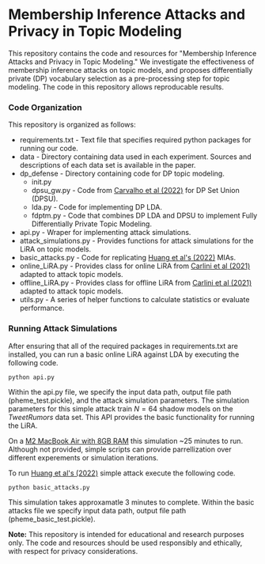 # Membership Inference Attacks and Privacy in Topic Modeling

This repository contains the code and resources for "Membership Inference Attacks and Privacy in Topic Modeling." We investigate the effectiveness of membership inference attacks on topic models, and proposes differentially private (DP) vocabulary selection as a pre-processing step for topic modeling. The code in this repository allows reproducable results.

### Code Organization

This repository is organized as follows:

- requirements.txt - Text file that specifies required python packages for running our code.
- data - Directory containing data used in each experiment. Sources and descriptions of each data set is available in the paper.
- dp_defense - Directory containing code for DP topic modeling.
  - init.py
  - dpsu_gw.py - Code from [Carvalho et al (2022)](https://github.com/ricardocarvalhods/diff-private-set-union) for DP Set Union (DPSU).
  - lda.py - Code for implementing DP LDA.
  - fdptm.py - Code that combines DP LDA and DPSU to implement Fully Differentially Private Topic Modeling.
- api.py - Wraper for implementing attack simulations.
- attack_simulations.py - Provides functions for attack simulations for the LiRA on topic models.
- basic_attacks.py - Code for replicating [Huang et al's (2022)](https://jcst.ict.ac.cn/EN/10.1007/s11390-022-2425-x) MIAs.
- online_LiRA.py - Provides class for online LiRA from [Carlini et al (2021)](https://arxiv.org/abs/2112.03570) adapted to attack topic models.
- offline_LiRA.py - Provides class for offline LiRA from [Carlini et al (2021)](https://arxiv.org/abs/2112.03570) adapted to attack topic models.
- utils.py - A series of helper functions to calculate statistics or evaluate performance.

### Running Attack Simulations

After ensuring that all of the required packages in requirements.txt are installed, you can run a basic online LiRA against LDA by executing the following code.

```
python api.py
```

Within the api.py file, we specify the input data path, output file path (pheme_test.pickle), and the attack simulation parameters. The simulation parameters for this simple attack train $N=64$ shadow models on the $TweetRumors$ data set. This API provides the basic functionality for running the LiRA.

On a [M2 MacBook Air with 8GB RAM](https://www.apple.com/shop/buy-mac/macbook-air/13-inch-m2) this simulation ~25 minutes to run. Although not provided, simple scripts can provide parrellization over different experements or simulation iterations.

To run [Huang et al's (2022)](https://jcst.ict.ac.cn/EN/10.1007/s11390-022-2425-x) simple attack execute the following code.

```
python basic_attacks.py
```

This simulation takes approxamatle 3 minutes to complete. Within the basic attacks file we specify input data path, output file path (pheme_basic_test.pickle).

**Note:** This repository is intended for educational and research purposes only. The code and resources should be used responsibly and ethically, with respect for privacy considerations.
